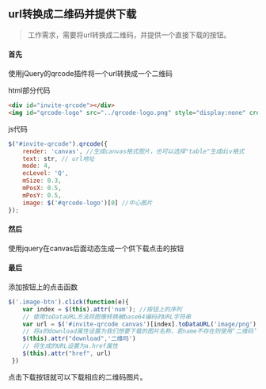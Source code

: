 ## url转换成二维码并提供下载

> 工作需求，需要将url转换成二维码，并提供一个直接下载的按钮。

#### 首先

使用jQuery的qrcode插件将一个url转换成一个二维码

html部分代码

```html
<div id="invite-qrcode"></div>
<img id="qrcode-logo" src="../qrcode-logo.png" style="display:none" crossOrigin='Anonymous'>//这个用于生成二维码中心的图片
```

js代码

```javascript
$("#invite-qrcode").qrcode({
    render: 'canvas', //生成canvas格式图片，也可以选择"table"生成div格式
    text: str, // url地址
    mode: 4,
    ecLevel: 'Q',
    mSize: 0.3,
    mPosX: 0.5,
    mPosY: 0.5,
    image: $('#qrcode-logo')[0] //中心图片
}); 
```

#### 然后

使用jquery在canvas后面动态生成一个供下载点击的按钮

#### 最后

添加按钮上的点击函数

```javascript
$('.image-btn').click(function(e){
    var index = $(this).attr('num'); //按钮上的序列
    // 使用toDataURL方法将图像转换被base64编码的URL字符串
    var url = $('#invite-qrcode canvas')[index].toDataURL('image/png')
    // 将a的download属性设置为我们想要下载的图片名称，若name不存在则使用‘二维码’作为默认名称
    $(this).attr("download",'二维吗')
    // 将生成的URL设置为a.href属性
    $(this).attr("href", url) 
 })
```

点击下载按钮就可以下载相应的二维码图片。


